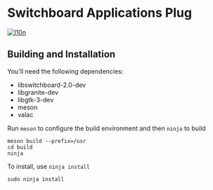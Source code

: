 # Switchboard Applications Plug
[![l10n](https://l10n.elementary.io/widgets/switchboard/switchboard-plug-applications/svg-badge.svg)](https://l10n.elementary.io/projects/switchboard/switchboard-plug-applications)

## Building and Installation

You'll need the following dependencies:

* libswitchboard-2.0-dev
* libgranite-dev
* libgtk-3-dev
* meson
* valac

Run `meson` to configure the build environment and then `ninja` to build

    meson build --prefix=/usr
    cd build
    ninja

To install, use `ninja install`

    sudo ninja install
